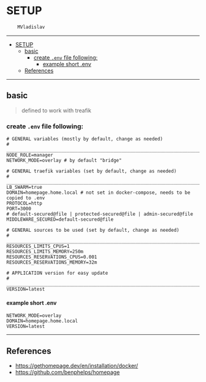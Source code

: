 # SETUP

```sh
    MVladislav
```

---

- [SETUP](#setup)
  - [basic](#basic)
    - [create `.env` file following:](#create-env-file-following)
      - [example short .env](#example-short-env)
  - [References](#references)

---

## basic

> defined to work with treafik

### create `.env` file following:

```env
# GENERAL variables (mostly by default, change as needed)
# ______________________________________________________________________________
NODE_ROLE=manager
NETWORK_MODE=overlay # by default "bridge"

# GENERAL traefik variables (set by default, change as needed)
# ______________________________________________________________________________
LB_SWARM=true
DOMAIN=homepage.home.local # not set in docker-compose, needs to be copied to .env
PROTOCOL=http
PORT=3000
# default-secured@file | protected-secured@file | admin-secured@file
MIDDLEWARE_SECURED=default-secured@file

# GENERAL sources to be used (set by default, change as needed)
# ______________________________________________________________________________
RESOURCES_LIMITS_CPUS=1
RESOURCES_LIMITS_MEMORY=250m
RESOURCES_RESERVATIONS_CPUS=0.001
RESOURCES_RESERVATIONS_MEMORY=32m

# APPLICATION version for easy update
# ______________________________________________________________________________
VERSION=latest
```

#### example short .env

```env
NETWORK_MODE=overlay
DOMAIN=homepage.home.local
VERSION=latest
```

---

## References

- <https://gethomepage.dev/en/installation/docker/>
- <https://github.com/benphelps/homepage>
